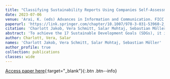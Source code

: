 ```yaml
---
title: "Classifying Sustainability Reports Using Companies Self-Assessments"
date: 2023-07-06
venue: 'Arai, K. (eds) Advances in Information and Communication. FICC 2024. Lecture Notes in Networks and Systems, vol 919. Springer, Cham.'
paperurl: 'https://link.springer.com/chapter/10.1007/978-3-031-53960-2_35'
citation: 'Charlott Jakob, Vera Schmitt, Salar Mohtaj, Sebastian Möller (2024). Classifying Sustainability Reports Using Companies Self-Assessments. In: Arai, K. (eds) Advances in Information and Communication. FICC 2024. Lecture Notes in Networks and Systems, vol 919. Springer, Cham. https://doi.org/10.1007/978-3-031-53960-2_35.'
abstract: 'To achieve the 17 Sustainable Development Goals (SDGs), it is essential to monitor and measure the contributions of various stakeholders, including companies. However, existing methods for automatically analyzing SDG contributions in sustainability reports (SRs) focus on sentence-based classification, discerning SDG context spread over several sentences. This paper proposes an alternative approach that leverages data annotated within SRs. Using SDG icons that companies themselves included in their report pages, we train a multi-label classifier to detect SDG contributions. To assess the approach’s capability to understand SDG contributions across companies, we determined a better generalization using a higher number of different SRs while maintaining the number of page samples. Furthermore, we compared several transformer-based models applicable to long text and achieved the best F0.5 score of 0.65 using Longformer.'
author: Charlott, Vera, Salar
names: 'Charlott Jakob, Vera Schmitt, Salar Mohtaj, Sebastian Möller'
author_profile: true
collection: publications
classes: wide
---
```


[Access paper here](https://link.springer.com/chapter/10.1007/978-3-031-53960-2_35){:target="_blank"}{:.btn .btn--info}
